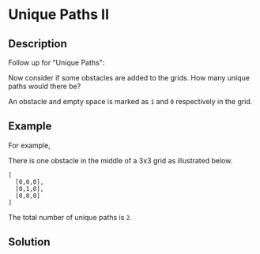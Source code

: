 # Unique Paths II

## Description

Follow up for "Unique Paths":

Now consider if some obstacles are added to the grids. How many unique paths would there be?

An obstacle and empty space is marked as `1` and `0` respectively in the grid.

## Example

For example,

There is one obstacle in the middle of a 3x3 grid as illustrated below.

```text
[
  [0,0,0],
  [0,1,0],
  [0,0,0]
]
```

The total number of unique paths is `2`.

## Solution



